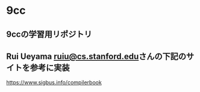# 9cc
## 9ccの学習用リポジトリ
## Rui Ueyama <ruiu@cs.stanford.edu>さんの下記のサイトを参考に実装
https://www.sigbus.info/compilerbook
